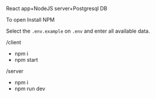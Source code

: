 React app+NodeJS server+Postgresql DB

To open
Install NPM

Select the `.env.example` on ``.env`` and enter all available data.

/client
- npm i
- npm start

/server
- npm i
- npm run dev